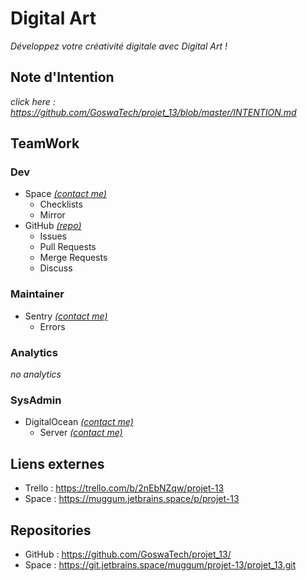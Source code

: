 # Digital Art
*Développez votre créativité digitale avec Digital Art !*

## Note d'Intention
*click here : https://github.com/GoswaTech/projet_13/blob/master/INTENTION.md*

## TeamWork

### Dev
- Space [*(contact me)*](mailto:arthur.neyer@muggum.fr)
    - Checklists
    - Mirror
- GitHub [*(repo)*](https://github.com/GoswaTech/projet_13/)
    - Issues
    - Pull Requests
    - Merge Requests
    - Discuss

### Maintainer
- Sentry [*(contact me)*](mailto:arthur.neyer@muggum.fr)
    - Errors

### Analytics
*no analytics*

### SysAdmin
- DigitalOcean [*(contact me)*](mailto:arthur.neyer@muggum.fr)
    - Server [*(contact me)*](mailto:arthur.neyer@muggum.fr)

## Liens externes
- Trello : https://trello.com/b/2nEbNZqw/projet-13
- Space : https://muggum.jetbrains.space/p/projet-13

## Repositories
- GitHub : https://github.com/GoswaTech/projet_13/
- Space : https://git.jetbrains.space/muggum/projet-13/projet_13.git
